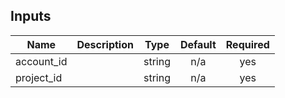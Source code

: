 <!-- BEGINNING OF PRE-COMMIT-TERRAFORM DOCS HOOK -->
## Inputs

| Name | Description | Type | Default | Required |
|------|-------------|:----:|:-----:|:-----:|
| account\_id |  | string | n/a | yes |
| project\_id |  | string | n/a | yes |

<!-- END OF PRE-COMMIT-TERRAFORM DOCS HOOK -->